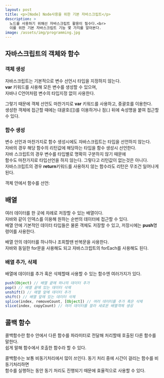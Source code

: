 ```yaml
---
layout: post
title: <p>[Node] Node사용을 위한 기본 자바스크립트</p>
description: >
  노드를 사용하기 위해선 자바스크립트 활용이 필수다.<br> 
  이를 위한 기본 자바스크립트 기능 몇 가지를 알아본다.
image: /assets/img/programming.jpg
---
```

<head>
  <link rel="stylesheet" type="text/css" href="../../assets/css/obsidian.css" />
</head>

<h2>자바스크립트의 객체와 함수</h2>

### 객체 생성

자바스크립트는 기본적으로 변수 선언시 타입을 지정하지 않는다.<br>
**var** 키워드를 사용해 모든 변수를 생성할 수 있으며, <br>
자바나 C언어처럼 변수의 타입지정 없이 사용한다.

그렇기 때문에 객체 선언도 마찬가지로 **var** 키워드를 사용하고, 중괄호를 이용한다.<br>
생성한 객체에 접근할 때에는 대괄호([])를 이용하거나 점(.) 뒤에 속성명을 붙여 접근할 수 있다.


<script src="https://gist.github.com/po9357/ae647b23f39948db358c9587ad2ce9e7.js"></script>

### 함수 생성

변수 선언과 마찬가지로 함수 생성시에도 자바스크립트는 타입을 선언하지 않는다.<br>
자바의 경우 해당 함수의 리턴값에 해당하는 타입을 함수 생성시 선언한다.<br>
자바 스크립트의 경우 변수를 타입별로 명확히 구분하지 않기 때문에<br>
함수도 마찬가지로 타입선언을 하지 않는다. 그렇다고 리턴값이 없는것은 아니다.<br>
자바스크립트의 경우 **return**키워드를 사용하지 않는 함수라도 리턴은 무조건 일어나게 된다.



<script src="https://gist.github.com/po9357/31fb1c5906a64ee16bf99ea98345a56f.js"></script>

객체 안에서 함수를 선언: 


<script src="https://gist.github.com/po9357/458612e94e55f5bf5edd249f7bcd4764.js"></script>



## 배열

여러 데이터를 한 곳에 차례로 저장할 수 있는 배열이다. <br>
자바와 같이 인덱스를 이용해 원하는 순번의 데이터에 접근할 수 있다.<br>
배열 안에 기본적인 데이터 타입들은 물론 객체도 저장할 수 있고, 저장시에는 **push**명령어를 사용한다.

배열 안의 데이터를 하나하나 조회할땐 반복문을 사용한다. <br>
자바와 동일한 for문을 사용해도 되고 자바스크립트의 forEach를 사용해도 된다.


<script src="https://gist.github.com/po9357/2cdb755a075e1ea8b35b186deafd2f58.js"></script>


### 배열 추가, 삭제

배열에 데이터를 추가 혹은 삭제할때 사용할 수 있는 함수엔 여러가지가 있다.

```javascript
push(Object) // 배열 끝에 하나의 데이터 추가
pop() // 배열 끝에 있는 데이터 삭제
unshift() // 매열 앞에 데이터 추가
shift() // 배열 앞에 있는 데이터 삭제
splice(index, removeCount, [Object]) // 여러 데이터를 추가 혹은 삭제
slice(index, copyCount) // 여러 데이터를 잘라 새로운 배열객체 생성
```


<script src="https://gist.github.com/po9357/355f29ff8ed40acaf40e06cf281cab24.js"></script>


## 콜백 함수

콜백함수란 함수 안에서 다른 함수를 파라미터로 전달해 처리할때 호출된 다른 함수를 말한다.<br>
쉽게 말해 함수에서 호출한 함수라 할 수 있다.

콜백함수는 보통 비동기처리에서 많이 쓰인다. 동기 처리 중에 시간이 걸리는 함수를 비동기처리하면<br>
함수를 실행하는 동안 동기 처리도 진행되기 때문에 효율적으로 사용할 수 있다.


<script src="https://gist.github.com/po9357/40762fa15c7546873c052eb9daae2421.js"></script>